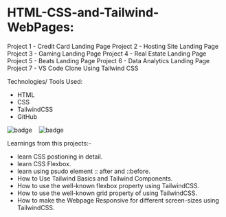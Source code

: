 # HTML-CSS-and-Tailwind-WebPages:

Project 1 - Credit Card Landing Page
Project 2 - Hosting Site Landing Page
Project 3 - Gaming Landing Page
Project 4 - Real Estate Landing Page
Project 5 - Beats Landing Page
Project 6 - Data Analytics Landing Page
Project 7 - VS Code Clone Using Tailwind CSS


Technologies/ Tools Used:

- HTML
- CSS
- TailwindCSS
- GitHub

![badge](https://img.shields.io/badge/HTML5-E34F26?style=for-the-badge&logo=html5&logoColor=white)&nbsp;&nbsp;&nbsp;
![badge](https://img.shields.io/badge/Tailwind_CSS-38B2AC?style=for-the-badge&logo=tailwind-css&logoColor=white)


Learnings from this projects:-
*   learn CSS postioning in detail.
*   learn CSS Flexbox. 
*   learn using psudo element :: after and ::before.
*   How to Use Tailwind Basics and Tailwind Components.
*   How to use the well-known flexbox property using TailwindCSS.
*   How to use the well-known grid property of using TailwindCSS.
*   How to make the Webpage Responsive for different screen-sizes using TailwindCSS.

